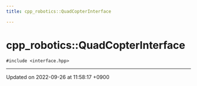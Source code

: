 ```yaml
---
title: cpp_robotics::QuadCopterInterface

---
```


# cpp_robotics::QuadCopterInterface






`#include <interface.hpp>`

-------------------------------

Updated on 2022-09-26 at 11:58:17 +0900